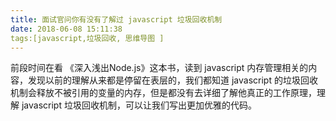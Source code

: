 ```yaml
---
title: 面试官问你有没有了解过 javascript 垃圾回收机制
date: 2018-06-08 15:11:38
tags:[javascript,垃圾回收, 思维导图 ]
---
```


前段时间在看 《深入浅出Node.js》这本书，读到 javascript 内存管理相关的内容，发现以前的理解从来都是停留在表层的，我们都知道 javascript 的垃圾回收机制会释放不被引用的变量的内存，但是都没有去详细了解他真正的工作原理，理解 javascript 垃圾回收机制，可以让我们写出更加优雅的代码。

